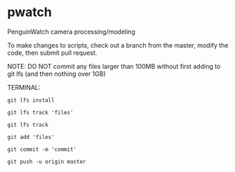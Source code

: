 # pwatch
PenguinWatch camera processing/modeling

To make changes to scripts, check out a branch from the master, modify the code, then submit pull request.

NOTE: DO NOT commit any files larger than 100MB without first adding to git lfs (and then nothing over 1GB)

TERMINAL:

`git lfs install`

`git lfs track 'files'`

`git lfs track`

`git add 'files'`

`git commit -m 'commit'`

`git push -u origin master`
